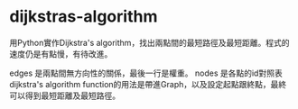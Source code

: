 # dijkstras-algorithm
用Python實作Dijkstra's algorithm，找出兩點間的最短路徑及最短距離。程式的速度仍是有點慢，有待改進。

edges 是兩點間無方向性的關係，最後一行是權重。
nodes 是各點的id對照表
dijkstra's algorithm function的用法是帶進Graph，以及設定起點跟終點，最終可以得到最短距離及最短路徑。
